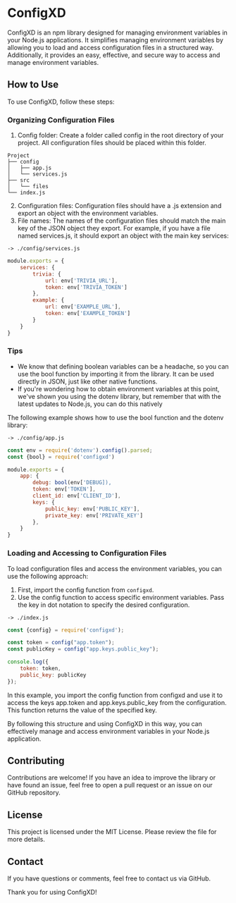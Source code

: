 # ConfigXD
ConfigXD is an npm library designed for managing environment variables in your Node.js applications. It simplifies managing environment variables by allowing you to load and access configuration files in a structured way. Additionally, it provides an easy, effective, and secure way to access and manage environment variables.

## How to Use
To use ConfigXD, follow these steps:

### Organizing Configuration Files
1. Config folder: Create a folder called config in the root directory of your project. All configuration files should be placed within this folder.

```
Project
├── config
│   ├── app.js
│   └── services.js
├── src
│   └── files
└── index.js
```

2. Configuration files: Configuration files should have a .js extension and export an object with the environment variables.
3. File names: The names of the configuration files should match the main key of the JSON object they export. For example, if you have a file named services.js, it should export an object with the main key services:

`-> ./config/services.js`
```js
module.exports = {
    services: {
        trivia: {
            url: env['TRIVIA_URL'],
            token: env['TRIVIA_TOKEN']
        },
        example: {
            url: env['EXAMPLE_URL'],
            token: env['EXAMPLE_TOKEN']
        }
    }
}
```

### Tips
- We know that defining boolean variables can be a headache, so you can use the bool function by importing it from the library. It can be used directly in JSON, just like other native functions.
- If you're wondering how to obtain environment variables at this point, we've shown you using the dotenv library, but remember that with the latest updates to Node.js, you can do this natively

The following example shows how to use the bool function and the dotenv library:

`-> ./config/app.js`
```js
const env = require('dotenv').config().parsed;
const {bool} = require('configxd')

module.exports = {
    app: {
        debug: bool(env['DEBUG]),
        token: env['TOKEN'],
        client_id: env['CLIENT_ID'],
        keys: {
            public_key: env['PUBLIC_KEY'],
            private_key: env['PRIVATE_KEY']
        },
    }
}
```

### Loading and Accessing to Configuration Files
To load configuration files and access the environment variables, you can use the following approach:
1. First, import the config function from `configxd`.
2. Use the config function to access specific environment variables. Pass the key in dot notation to specify the desired configuration.

`-> ./index.js`
```js
const {config} = require('configxd');

const token = config("app.token");
const publicKey = config("app.keys.public_key");

console.log({
    token: token,
    public_key: publicKey
});
```

In this example, you import the config function from configxd and use it to access the keys app.token and app.keys.public_key from the configuration. This function returns the value of the specified key.

By following this structure and using ConfigXD in this way, you can effectively manage and access environment variables in your Node.js application.

## Contributing
Contributions are welcome! If you have an idea to improve the library or have found an issue, feel free to open a pull request or an issue on our GitHub repository.

## License
This project is licensed under the MIT License. Please review the file for more details.

## Contact
If you have questions or comments, feel free to contact us via GitHub.

Thank you for using ConfigXD!
